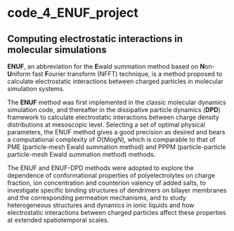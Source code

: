 # code_4_ENUF_project

## Computing electrostatic interactions in molecular simulations

**ENUF**, an abbreviation for the **E**wald summation method based on **N**on-**U**niform fast **F**ourier transform (NFFT) technique, is a method proposed to calculate electrostatic interactions between charged particles in molecular simulation systems.

The **ENUF** method was first implemented
in the classic molecular dynamics simulation code, and thereafter in the dissipative particle dynamics (**DPD**) framework to calculate electrostatic interactions between charge density distributions at mesoscopic level. Selecting a set of optimal physical parameters, the ENUF method gives a good precision as desired and bears a computational complexity of *O*(*N*log*N*), which is comparable to that of PME (particle-mesh Ewald summation method) and PPPM (particle-particle particle-mesh Ewald summation method) methods.

The ENUF and ENUF-DPD methods were adopted to explore the dependence of conformational properties of polyelectrolytes on charge fraction, ion concentration and counterion valency of added salts, to investigate specific binding structures of dendrimers on bilayer membranes and the corresponding permeation mechanisms, and to study heterogeneous structures and dynamics in ionic liquids and how electrostatic interactions between charged particles affect these properties at extended spatiotemporal scales.
